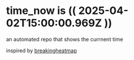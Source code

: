 # time_now is (( 2025-04-02T15:00:00.969Z ))

an automated repo that shows the currnent time

inspired by [breakingheatmap](https://github.com/breakingheatmap/breakingheatmap)